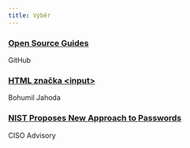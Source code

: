 ```yaml
---
title: Výběr
---
```


### [Open Source Guides](https://opensource.guide/)
GitHub

### [HTML značka &lt;input&gt;](http://jecas.cz/input)
Bohumil Jahoda

### [NIST Proposes New Approach to Passwords](https://www.cisoadvisory.com/cai-blog/2016/10/24/nist-proposes-new-approach-to-passwords)
CISO Advisory
